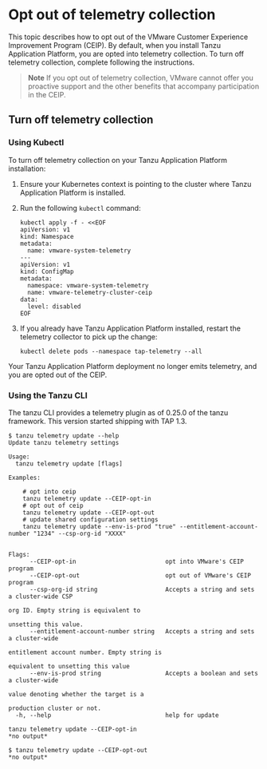 # Opt out of telemetry collection

This topic describes how to opt out of the VMware Customer Experience Improvement Program (CEIP).
By default, when you install Tanzu Application Platform, you are opted into telemetry collection.
To turn off telemetry collection, complete following the instructions.

>**Note** If you opt out of telemetry collection, VMware cannot offer you proactive support
and the other benefits that accompany participation in the CEIP.

## <a id="turn-off"></a> Turn off telemetry collection

### Using Kubectl
To turn off telemetry collection on your Tanzu Application Platform installation:

1. Ensure your Kubernetes context is pointing to the cluster where Tanzu Application Platform is installed.

2. Run the following `kubectl` command:

    ```console
    kubectl apply -f - <<EOF
    apiVersion: v1
    kind: Namespace
    metadata:
      name: vmware-system-telemetry
    ---
    apiVersion: v1
    kind: ConfigMap
    metadata:
      namespace: vmware-system-telemetry
      name: vmware-telemetry-cluster-ceip
    data:
      level: disabled
    EOF
    ```

3. If you already have Tanzu Application Platform installed, restart the telemetry collector to pick up the change:

    ```console
    kubectl delete pods --namespace tap-telemetry --all
    ```

Your Tanzu Application Platform deployment no longer emits telemetry, and you are opted out of the CEIP.


### Using the Tanzu CLI

The tanzu CLI provides a telemetry plugin as of 0.25.0 of the tanzu framework. This version started shipping with TAP 1.3.

```
$ tanzu telemetry update --help
Update tanzu telemetry settings

Usage:
  tanzu telemetry update [flags]

Examples:

    # opt into ceip
    tanzu telemetry update --CEIP-opt-in
    # opt out of ceip
    tanzu telemetry update --CEIP-opt-out
    # update shared configuration settings
    tanzu telemetry update --env-is-prod "true" --entitlement-account-number "1234" --csp-org-id "XXXX"


Flags:
      --CEIP-opt-in                         opt into VMware's CEIP program
      --CEIP-opt-out                        opt out of VMware's CEIP program
      --csp-org-id string                   Accepts a string and sets a cluster-wide CSP
                                                                            org ID. Empty string is equivalent to
                                                                            unsetting this value.
      --entitlement-account-number string   Accepts a string and sets a cluster-wide
                                                                            entitlement account number. Empty string is
                                                                            equivalent to unsetting this value
      --env-is-prod string                  Accepts a boolean and sets a cluster-wide
                                                                            value denoting whether the target is a
                                                                            production cluster or not.
  -h, --help                                help for update
```

```
tanzu telemetry update --CEIP-opt-in
*no output*

$ tanzu telemetry update --CEIP-opt-out
*no output*
```